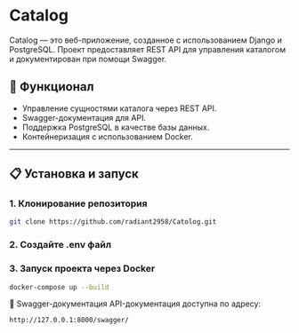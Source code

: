 # Catalog

Catalog — это веб-приложение, созданное с использованием Django и PostgreSQL. Проект предоставляет REST API для управления каталогом и документирован при помощи Swagger.

## 🚀 Функционал

- Управление сущностями каталога через REST API.
- Swagger-документация для API.
- Поддержка PostgreSQL в качестве базы данных.
- Контейнеризация с использованием Docker.

---

## 📋 Установка и запуск

### **1. Клонирование репозитория**

```bash
git clone https://github.com/radiant2958/Catolog.git
```

### **2. Создайте .env файл**

### **3.  Запуск проекта через Docker**
```bash
docker-compose up --build
```


📜 Swagger-документация
API-документация доступна по адресу:
```bash
http://127.0.0.1:8000/swagger/
```
